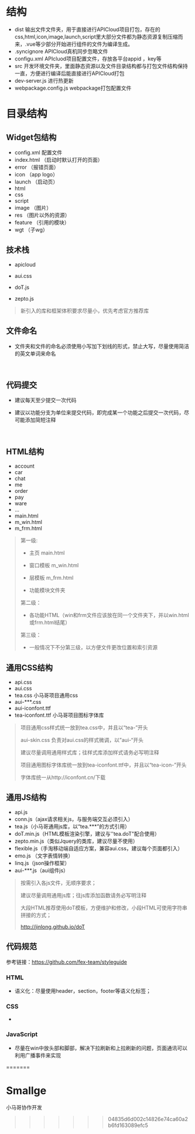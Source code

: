 # 结构
- dist 输出文件文件夹，用于直接进行APICloud项目打包，存在的css,html,icon,image,launch,script里大部分文件都为静态资源复制压缩而来，.vue等少部分开始进行组件的文件为编译生成。
- .syncignore APICloud真机同步忽略文件
- configu.xml APIcluod项目配置文件，存放各平台appid ，key等
- src 开发环境文件夹，里面静态资源以及文件目录结构都与打包文件结构保持一直，方便进行编译后能直接进行APICloud打包
- dev-server.js 进行热更新
- webpackage.config.js webpackage打包配置文件

# 目录结构

## Widget包结构

- config.xml 配置文件
- index.html （启动时默认打开的页面）
- error （报错页面）
- icon （app logo）
- launch （启动页）
- html
- css
- script
- image （图片）
- res （图片以外的资源）
- feature （引用的模块）
- wgt （子wg）

## 技术栈

- apicloud

- aui.css

- doT.js

- zepto.js

>新引入的库和框架体积要求尽量小，优先考虑官方推荐库


## 文件命名

- 文件夹和文件的命名必须使用小写加下划线的形式，禁止大写，尽量使用简洁的英文单词来命名

  ​

## 代码提交

- 建议每天至少提交一次代码

- 建议以功能分支为单位来提交代码，即完成某一个功能之后提交一次代码，尽可能添加简短注释

  ​

## HTML结构

- account
- car
- chat
- me
- order
- pay
- ware
- ...
- main.html
- m_win.html
- m_frm.html

> 第一级:
>
> - 主页 main.html
>
> - 窗口模板 m_win.html
>
> - 层模板 m_frm.html
>
> - 功能模块文件夹
>
> 第二级：
>
> - 各功能HTML（win和frm文件应该放在同一个文件夹下，并以win.html或frm.html结尾）
>
> 第三级：
>
> - 一般情况下不分第三级，以方便文件更改位置和索引资源
>
>
## 通用CSS结构

- api.css
- aui.css
- tea.css 小马哥项目通用css
- aui-***.css
- aui-iconfont.ttf
- tea-iconfont.ttf 小马哥项目图标字体库

> 项目通用css样式统一放到tea.css中，并且以“tea-”开头
>
> aui-skin.css 负责对aui.css的样式微调，以”aui-“开头
>
> 建议尽量调用通用样式库；往样式库添加样式请务必写明注释
>
> 项目通用图标字体库统一放到tea-iconfont.ttf中，并且以“tea-icon-”开头
>
> 字体库统一从http://iconfont.cn/下载

## 通用JS结构

- api.js
- conn.js（ajax请求相关js，与服务端交互必须引入）
- tea.js（小马哥通用js库，以“tea.***”的方式引用）
- doT.min.js（HTML模板渲染引擎，建议与''tea.doT"配合使用）
- zepto.min.js（类似Jquery的类库，建议尽量不使用）
- flexible.js（手淘移动端自适应方案，兼容aui.css，建议每个页面都引入）
- emo.js （文字表情转换）
- linq.js（json操作框架）
- aui-***.js（aui组件js）

> 按需引入各js文件，无顺序要求；
>
> 建议尽量调用通用js库；往js库添加函数请务必写明注释
>
> 大段HTML推荐使用doT模板，方便维护和修改，小段HTML可使用字符串拼接的方式；
>
> http://jinlong.github.io/doT


## 代码规范

参考链接：https://github.com/fex-team/styleguide

### HTML

- 语义化：尽量使用header，section，footer等语义化标签；

### CSS

-

### JavaScript

- 尽量在win中放头部和脚部，解决下拉刷新和上拉刷新的问题，页面通讯可以利用广播事件来实现



=======
# Smallge
小马哥协作开发
>>>>>>> 04835d6d002c14826e74ca60a2b6fd163089efc5
